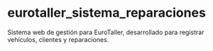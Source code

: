 # eurotaller_sistema_reparaciones
Sistema web de gestión para EuroTaller, desarrollado para registrar vehículos, clientes y reparaciones. 
